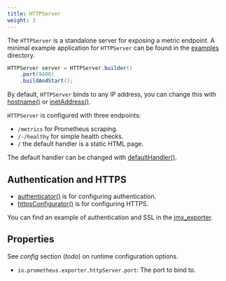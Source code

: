 ```yaml
---
title: HTTPServer
weight: 3
---
```


The `HTTPServer` is a standalone server for exposing a metric endpoint. A minimal example application for `HTTPServer` can be found in the [examples](https://github.com/prometheus/client_java/tree/1.0.x/examples) directory.

```java
HTTPServer server = HTTPServer.builder()
    .port(9400)
    .buildAndStart();
```

By default, `HTTPServer` binds to any IP address, you can change this with [hostname()](/client_java/api/io/prometheus/metrics/exporter/httpserver/HTTPServer.Builder.html#hostname(java.lang.String)) or [inetAddress()](/client_java/api/io/prometheus/metrics/exporter/httpserver/HTTPServer.Builder.html#inetAddress(java.net.InetAddress)).

`HTTPServer` is configured with three endpoints:

* `/metrics` for Prometheus scraping.
* `/-/healthy` for simple health checks.
* `/` the default handler is a static HTML page.

The default handler can be changed with [defaultHandler()](/client_java/api/io/prometheus/metrics/exporter/httpserver/HTTPServer.Builder.html#defaultHandler(com.sun.net.httpserver.HttpHandler)).

Authentication and HTTPS
------------------------

* [authenticator()](/client_java/api/io/prometheus/metrics/exporter/httpserver/HTTPServer.Builder.html#authenticator(com.sun.net.httpserver.Authenticator)) is for configuring authentication.
* [httpsConfigurator()](/client_java/api/io/prometheus/metrics/exporter/httpserver/HTTPServer.Builder.html#httpsConfigurator(com.sun.net.httpserver.HttpsConfigurator)) is for configuring HTTPS.

You can find an example of authentication and SSL in the [jmx_exporter](https://github.com/prometheus/jmx_exporter).

Properties
----------

See _config_ section (_todo_) on runtime configuration options.

* `io.prometheus.exporter.httpServer.port`: The port to bind to.

